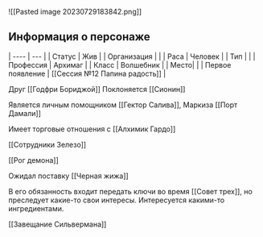 ![[Pasted image 20230729183842.png]]
## Информация о персонаже
| ----             | --- |
| Статус           |  Жив   |
| Организация      |     |
| Раса             |  Человек   |
| Тип              |     |
| Профессия        | Архимаг    |
| Класс            |   Волшебник  |
| Место|     |
|  Первое появление    |  [[Сессия №12 Папина радость]]   |


Друг [[Годфри Бориджой]]
Поклоняется [[Сионин]]

Является личным помощником [[Гектор Салива]], Маркиза [[Порт Дамали]]

Имеет торговые отношения с [[Алхимик Гардо]]

[[Сотрудники Зелезо]]

[[Рог демона]]

Ожидал поставку [[Черная жижа]]

В его обязанность входит передать ключи во время [[Совет трех]], но преследует какие-то свои интересы. Интересуется какими-то ингредиентами. 


[[Завещание Сильвермана]]